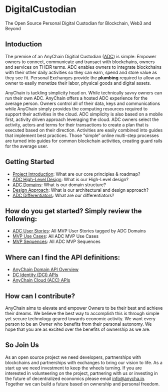 <!--PRODUCT_DOCS-->
# DigitalCustodian
The Open Source Personal Digital Custodian for Blockchain, Web3 and Beyond
## Intoduction
The premise of an AnyChain Digitial Custodian (<a href="https://www.anycha.in/">ADC</a>) is simple: Empower owners to connect, communicate and transact with blockchains, owners and services on THEIR terms. ADC enables owners to integrate blockchains with their other daily activities so they can earn, spend and store value as they see fit. Personal Exchanges provide the **plumbing** required to allow an owner to easily monetize their labor, physical goods and digital assets.

AnyChain is tackling simplicity head on. While technically savvy owners can run their own ADC. AnyChain offers a hosted ADC experience for the average person. Owners control all of their data, keys and communications while AnyChain simply provides the computing resources required to support their activities in the cloud. ADC simplicity is also based on a mobile first, activity driven approach leveraging the cloud. ADC owners select the activity, actors and terms for their transactions to create a plan that is executed based on their direction. Activities are easily combined into guides that implement best practices. Those “simple” online multi-step processes are turned into guides for common blockchain activities, creating guard rails for the average user.

## Getting Started
- [Project Introduction](docs/adc-project-introduction.md): What are our core principles & roadmap?
- [ADC High-Level Design](docs/adc-hld/adc-hl-design.md): What is our High-Level design?
- [ADC Domains](docs/adc-domains/adc-domains.md): What is our domain structure?
- [Design Approach](docs/adc-design-approach.md): What is our architectural and design approach?
- [ADC Differentiators](docs/adc-differentiators/adc-differentiators.md): What are our differentiators?

## How do you get started? Simply review the following:
- [ADC User Stories](https://docs.google.com/spreadsheets/d/e/2PACX-1vT0svDMyokbWh2tSfX6amcaCT476cfsuc4KyPcjNfqptlwu4V6E1_RXZjGKl4mxykR94PvvnbdTZRnL/pubhtml): All MVP User Stories tagged by ADC Domains
- [MVP Use Cases](https://docs.google.com/spreadsheets/d/e/2PACX-1vTrx5rJV5UrEVEM743Qh9BypBC__hzRPDaCOnkiF6kU0LVJxcPxnmDKmG0BM-5z1wjlCLCaAMOvKuAe/pubhtml): All ADC MVP Use Cases
- [MVP Sequences](https://docs.google.com/spreadsheets/d/e/2PACX-1vThP6LuvHYqewoPnHksGopGyhu-Y371lXXcDHQGCPYbebGADht31kyoh5GuUCVCOuLoqAictNiL0TJR/pubhtml): All ADC MVP Sequences

## Where can I find the API definitions:
- [AnyChain Domain API Overview](https://docs.google.com/spreadsheets/d/e/2PACX-1vRGKFuWNW9CSIJJHdLPfpkU_bkQLS4jcRZg2y-8xkPCkXgZsjRpgoA1z8ILpHe4WRdGZaxVRsfJoWVF/pubhtml)
- [DC Identity (DCI) APIs](https://docs.google.com/spreadsheets/d/e/2PACX-1vSV-vGyxRNnMyIQq-24cSFW4VWh9hG30T4y9J3TOgKBneE0TNR8AN64HFcNU97EnpIEHD60yl3yQPPW/pubhtml)
- [AnyChain Cloud (ACC) APIs](https://docs.google.com/spreadsheets/d/e/2PACX-1vShjf4y8FC2lpjZyhRu0s94UIHBXAaGQGqSCBdJ2O0yAPIvnXGt5wg8hHjk5kUFOok9tATVez0RjDXr/pubhtml)

## How can I contribute?
AnyChain aims to elevate and empower Owners to be their best and achieve their dreams. We believe the best way to accomplish this is through simple yet secure technology geared towards economic activity. We want every person to be an Owner who benefits from their personal autonomy. We hope that you are as excited over the benefits of ownership as we are.

## So Join Us

As an open source project we need developers, partnerships with blockchains and partnerships with exchanges to bring our vision to life. As a start up we need investment to keep the wheels turning. If you are interested in volunteering on the project, partnering with us or investing in the future of decentralized economics please email [info@anycha.in](mailto:info@anycha.in). Together we can build a future based on ownership and personal freedom.

<!--PRODUCT_DOCS-->
